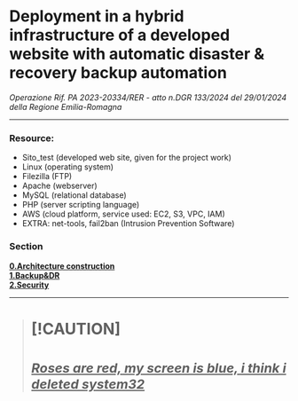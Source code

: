 # Deployment in a hybrid infrastructure of a developed website with automatic disaster & recovery backup automation

_Operazione Rif. PA 2023-20334/RER - atto n.DGR 133/2024 del 29/01/2024 della Regione Emilia-Romagna_

*********************************************************************************************************************************************************
### **Resource**:
- Sito_test (developed web site, given for the project work)
- Linux (operating system)
- Filezilla (FTP)
- Apache (webserver)
- MySQL (relational database)
- PHP (server scripting language)
- AWS (cloud platform, service used: EC2, S3, VPC, IAM)
- EXTRA: net-tools, fail2ban (Intrusion Prevention Software)

### **Section**
[**0.Architecture construction**](resource/0.Architecture-construction.md)  
[**1.Backup&DR**](resource/1.Backup&DR.md)  
[**2.Security**](resource/2.Security.md)  
********************************************************************************************************************************************************

># [!CAUTION]
># <sub><ins>_Roses are red, my screen is blue, i think i deleted system32_ <ins></sub>
